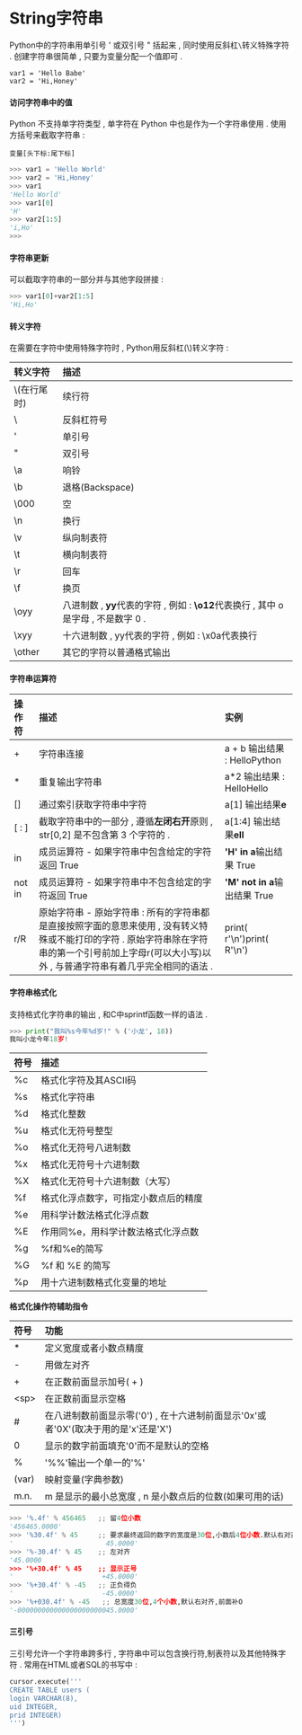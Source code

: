 # String字符串

Python中的字符串用单引号 ' 或双引号 " 括起来 , 同时使用反斜杠`\`转义特殊字符 . 创建字符串很简单 , 只要为变量分配一个值即可 .

```
var1 = 'Hello Babe'
var2 = 'Hi,Honey'
```

#### 访问字符串中的值

Python 不支持单字符类型 , 单字符在 Python 中也是作为一个字符串使用 . 使用方括号来截取字符串 :

```
变量[头下标:尾下标]
```

```py
>>> var1 = 'Hello World'
>>> var2 = 'Hi,Honey'
>>> var1
'Hello World'
>>> var1[0]
'H'
>>> var2[1:5]
'i,Ho'
>>>
```

#### 字符串更新

可以截取字符串的一部分并与其他字段拼接 :

```py
>>> var1[0]+var2[1:5]
'Hi,Ho'
```

#### 转义字符

在需要在字符中使用特殊字符时 , Python用反斜杠\(\\)转义字符 :

| 转义字符 | 描述 |
| :--- | :--- |
| \\(在行尾时\) | 续行符 |
| \ | 反斜杠符号 |
| \' | 单引号 |
| \" | 双引号 |
| \a | 响铃 |
| \b | 退格\(Backspace\) |
| \000 | 空 |
| \n | 换行 |
| \v | 纵向制表符 |
| \t | 横向制表符 |
| \r | 回车 |
| \f | 换页 |
| \oyy | 八进制数 , **yy**代表的字符 , 例如 : **\o12**代表换行 , 其中 o 是字母 , 不是数字 0 . |
| \xyy | 十六进制数 , yy代表的字符 , 例如 : \x0a代表换行 |
| \other | 其它的字符以普通格式输出 |

#### 字符串运算符

| 操作符 | 描述 | 实例 |
| :--- | :--- | :--- |
| + | 字符串连接 | a + b 输出结果 : HelloPython |
| \* | 重复输出字符串 | a\*2 输出结果 : HelloHello |
| \[\] | 通过索引获取字符串中字符 | a\[1\] 输出结果**e** |
| \[ : \] | 截取字符串中的一部分 , 遵循**左闭右开**原则 , str\[0,2\] 是不包含第 3 个字符的 . | a\[1:4\] 输出结果**ell** |
| in | 成员运算符 - 如果字符串中包含给定的字符返回 True | **'H' in a**输出结果 True |
| not in | 成员运算符 - 如果字符串中不包含给定的字符返回 True | **'M' not in a**输出结果 True |
| r/R | 原始字符串 - 原始字符串 : 所有的字符串都是直接按照字面的意思来使用 , 没有转义特殊或不能打印的字符 . 原始字符串除在字符串的第一个引号前加上字母r\(可以大小写\)以外 , 与普通字符串有着几乎完全相同的语法 . | print\( r'\n'\)print\( R'\n'\) |

#### 字符串格式化

支持格式化字符串的输出 , 和C中sprintf函数一样的语法 .

```py
>>> print("我叫%s今年%d岁!" % ('小龙', 18))
我叫小龙今年18岁!
```

| 符号 | 描述 |
| :--- | :--- |
| %c | 格式化字符及其ASCII码 |
| %s | 格式化字符串 |
| %d | 格式化整数 |
| %u | 格式化无符号整型 |
| %o | 格式化无符号八进制数 |
| %x | 格式化无符号十六进制数 |
| %X | 格式化无符号十六进制数（大写） |
| %f | 格式化浮点数字，可指定小数点后的精度 |
| %e | 用科学计数法格式化浮点数 |
| %E | 作用同%e，用科学计数法格式化浮点数 |
| %g | %f和%e的简写 |
| %G | %f 和 %E 的简写 |
| %p | 用十六进制数格式化变量的地址 |

**格式化操作符辅助指令**

| 符号 | 功能 |
| :--- | :--- |
| \* | 定义宽度或者小数点精度 |
| - | 用做左对齐 |
| + | 在正数前面显示加号\( + \) |
| &lt;sp&gt; | 在正数前面显示空格 |
| \# | 在八进制数前面显示零\('0'\) , 在十六进制前面显示'0x'或者'0X'\(取决于用的是'x'还是'X'\) |
| 0 | 显示的数字前面填充'0'而不是默认的空格 |
| % | '%%'输出一个单一的'%' |
| \(var\) | 映射变量\(字典参数\) |
| m.n. | m 是显示的最小总宽度 , n 是小数点后的位数\(如果可用的话\) |

```py
>>> '%.4f' % 456465   ;; 留4位小数
'456465.0000'
>>> '%30.4f' % 45     ;; 要求最终返回的数字的宽度是30位,小数后4位小数.默认右对齐
'                       45.0000'
>>> '%-30.4f' % 45    ;; 左对齐
'45.0000                       
>>> '%+30.4f' % 45    ;; 显示正号
'                      +45.0000'
>>> '%+30.4f' % -45   ;; 正负得负
'                      -45.0000'
>>> '%+030.4f' % -45   ;; 总宽度30位,4个小数,默认右对齐,前面补O
'-000000000000000000000045.0000'
```

#### 三引号

三引号允许一个字符串跨多行 , 字符串中可以包含换行符,制表符以及其他特殊字符 . 常用在HTML或者SQL的书写中 : 

```py
cursor.execute('''
CREATE TABLE users (  
login VARCHAR(8), 
uid INTEGER,
prid INTEGER)
''')
```



